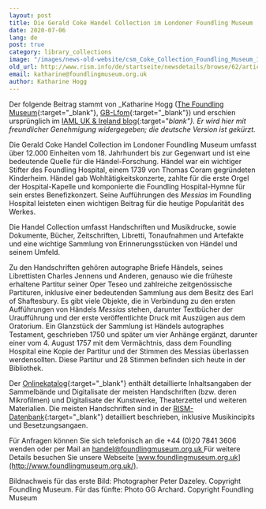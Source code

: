 ```yaml
---
layout: post
title: Die Gerald Coke Handel Collection im Londoner Foundling Museum
date: 2020-07-06
lang: de
post: true
category: library_collections
image: "/images/news-old-website/csm_Coke_Collection_Foundling_Museum_1_Court_a3a0b537d2.jpg"
old_url: http://www.rism.info/de/startseite/newsdetails/browse/62/article/64/the-gerald-coke-handel-collection-at-the-foundling-museum.html
email: katharine@foundlingmuseum.org.uk
author: Katharine Hogg
---
```


Der folgende Beitrag stammt von _Katharine Hogg ([The Foundling Museum](http://www.foundlingmuseum.org.uk/){:target="_blank"}, [GB-Lfom](https://opac.rism.info/search?View=rism&siglum=GB-Lfom&Language=en){:target="_blank"}) und erschien ursprünglich im [IAML UK & Ireland blog](https://iamlukirl.wordpress.com/2020/05/07/the-gerald-coke-handel-collection-at-the-foundling-museum/){:target="_blank"}. Er wird hier mit freundlicher Genehmigung widergegeben; die deutsche Version ist gekürzt._

Die Gerald Coke Handel Collection im Londoner Foundling Museum umfasst über 12.000 Einheiten vom 18. Jahrhundert bis zur Gegenwart und ist eine bedeutende Quelle für die Händel-Forschung. Händel war ein wichtiger Stifter des Foundling Hospital, einem 1739 von Thomas Coram gegründeten Kinderheim. Händel gab Wohltätigkeitskonzerte, zahlte für die erste Orgel der Hospital-Kapelle und komponierte die Foundling Hospital-Hymne für sein erstes Benefizkonzert. Seine Aufführungen des _Messias_ im Foundling Hospital leisteten einen wichtigen Beitrag für die heutige Popularität des Werkes.

Die Handel Collection umfasst Handschriften und Musikdrucke, sowie Dokumente, Bücher, Zeitschriften, Libretti, Tonaufnahmen und Artefakte und eine wichtige Sammlung von Erinnerungsstücken von Händel und seinem Umfeld.

Zu den Handschriften gehören autographe Briefe Händels, seines Librettisten Charles Jennens und Anderen, genauso wie die früheste erhaltene Partitur seiner Oper Teseo und zahlreiche zeitgenössische Partituren, inklusive einer bedeutenden Sammlung aus dem Besitz des Earl of Shaftesbury. Es gibt viele Objekte, die in Verbindung zu den ersten Aufführungen von Händels _Messias_ stehen, darunter Textbücher der Uraufführung und der erste veröffentlichte Druck mit Auszügen aus dem Oratorium. Ein Glanzstück der Sammlung ist Händels autographes Testament, geschrieben 1750 und später um vier Anhänge ergänzt, darunter einer vom 4. August 1757 mit dem Vermächtnis, dass dem Foundling Hospital eine Kopie der Partitur und der Stimmen des Messias überlassen werdensollten. Diese Partitur und 28 Stimmen befinden sich heute in der Bibliothek.

Der [Onlinekatalog](https://foundling.soutron.net/Portal/){:target="_blank"} enthält detaillierte Inhaltsangaben der Sammelbände und Digitalisate der meisten Handschriften (bzw. deren Mikrofilmen) und Digitalisate der Kunstwerke, Theaterzettel und weiteren Materialien. Die meisten Handschriften sind in der [RISM-Datenbank](https://opac.rism.info/){:target="_blank"} detailliert beschrieben, inklusive Musikincipits und Besetzungsangaen.

Für Anfragen können Sie sich telefonisch an die +44 (0)20 7841 3606 wenden oder per Mail an [handel@foundlingmuseum.org.uk
](mailto:handel@foundlingmuseum.org.uk)Für weitere Details besuchen Sie unsere Webseite [www.foundlingmuseum.org.uk](http://www.foundlingmuseum.org.uk/).


Bildnachweis für das erste Bild: Photographer Peter Dazeley. Copyright Foundling Museum. Für das fünfte: Photo GG Archard. Copyright Foundling Museum

